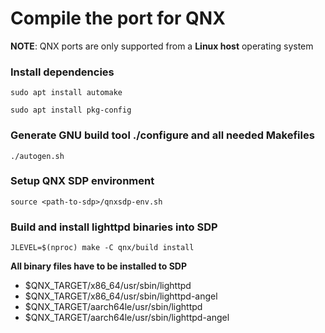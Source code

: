 # Compile the port for QNX

**NOTE**: QNX ports are only supported from a **Linux host** operating system

### Install dependencies

`sudo apt install automake`

`sudo apt install pkg-config`

### Generate GNU build tool ./configure and all needed Makefiles

`./autogen.sh`

### Setup QNX SDP environment

`source <path-to-sdp>/qnxsdp-env.sh`

### Build and install lighttpd binaries into SDP

`JLEVEL=$(nproc) make -C qnx/build install`


**All binary files have to be installed to SDP**
* $QNX_TARGET/x86_64/usr/sbin/lighttpd
* $QNX_TARGET/x86_64/usr/sbin/lighttpd-angel
* $QNX_TARGET/aarch64le/usr/sbin/lighttpd
* $QNX_TARGET/aarch64le/usr/sbin/lighttpd-angel
